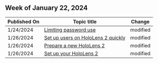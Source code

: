 <!-- This file is generated automatically each week. Changes made to this file will be overwritten.-->



## Week of January 22, 2024


| Published On |Topic title | Change |
|------|------------|--------|
| 1/24/2024 | [Limiting password use](/hololens/security-limiting-password-use) | modified |
| 1/26/2024 | [Set up users on HoloLens 2 quickly](/hololens/hololens2-new-user-optimize) | modified |
| 1/26/2024 | [Prepare a new HoloLens 2](/hololens/hololens2-setup) | modified |
| 1/26/2024 | [Set up your HoloLens 2](/hololens/hololens2-start) | modified |
